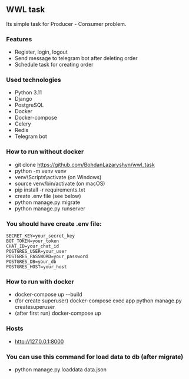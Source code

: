 ## WWL task
Its simple task for Producer - Consumer problem.

### Features
* Register, login, logout
* Send message to telegram bot after deleting order
* Schedule task for creating order

### Used technologies
* Python 3.11
* Django
* PostgreSQL
* Docker
* Docker-compose
* Celery
* Redis
* Telegram bot

### How to run without docker 
* git clone https://github.com/BohdanLazaryshyn/wwl_task
* python -m venv venv
* venv\Scripts\activate (on Windows)
* source venv/bin/activate (on macOS)
* pip install -r requirements.txt
* create .env file (see below)
* python manage.py migrate
* python manage.py runserver

### You should have create .env file:
```
SECRET_KEY=your_secret_key
BOT_TOKEN=your_token
CHAT_ID=your_chat_id
POSTGRES_USER=your_user
POSTGRES_PASSWORD=your_password
POSTGRES_DB=your_db
POSTGRES_HOST=your_host
```

### How to run with docker
* docker-compose up --build
* (for create superuser) docker-compose exec app python manage.py createsuperuser
* (after first run) docker-compose up

### Hosts
* http://127.0.0.1:8000

### You can use this command for load data to db (after migrate)
* python manage.py loaddata data.json
